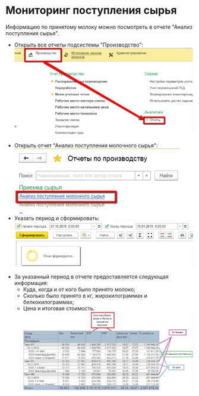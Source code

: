 # Мониторинг поступления сырья


Информацию по принятому молоку можно посмотреть в отчете "Анализ
поступления сырья".


-   Открыть все отчеты подсистемы "Производство":  
![](MonitoringMilkReceiving.assets/drex_monitoring_postupleniya_syrya_custom.png)   
-   Открыть отчет "Анализ поступления молочного сырья":  
![](MonitoringMilkReceiving.assets/drex_monitoring_postupleniya_syrya_custom_2.png)   
-   Указать период и сформировать:  
![](MonitoringMilkReceiving.assets/drex_monitoring_postupleniya_syrya_custom_3.png)   
-   За указанный период в отчете предоставляется следующая информация:
    -   Куда, когда и от кого было принято молоко;
    -   Сколько было принято в кг, жирокилограммах и белкокилограммах;
    -   Цена и итоговая стоимость.  
    ![](MonitoringMilkReceiving.assets/drex_monitoring_postupleniya_syrya_custom_4.png)
